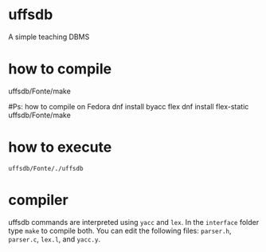 # uffsdb
A simple teaching DBMS

# how to compile
 uffsdb/Fonte/make

#Ps: how to compile on Fedora
	dnf install byacc flex
	dnf install flex-static
	uffsdb/Fonte/make

# how to execute
 `uffsdb/Fonte/./uffsdb`
 
# compiler
 uffsdb commands are interpreted using `yacc` and `lex`.
 In the `interface` folder type `make` to compile both.
 You can edit the following files: `parser.h`, `parser.c`, `lex.l`, and `yacc.y`.

